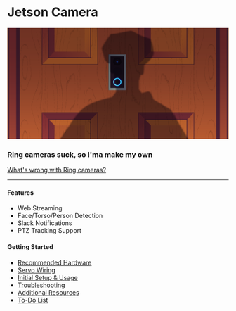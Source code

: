 # Jetson Camera

[![jetson-camera](resources/images/banner.png)](https://www.eff.org/deeplinks/2020/02/what-know-you-buy-or-install-your-amazon-ring-camera)

### Ring cameras suck, so I'ma make my own

[What's wrong with Ring cameras?](https://www.eff.org/deeplinks/2020/02/what-know-you-buy-or-install-your-amazon-ring-camera)

<hr>

#### Features

- Web Streaming
- Face/Torso/Person Detection
- Slack Notifications
- PTZ Tracking Support

#### Getting Started

- [Recommended Hardware](resources/documentation/HARDWARE.md)
- [Servo Wiring](resources/documentation/WIRING.md)
- [Initial Setup & Usage](resources/documentation/USAGE.md)
- [Troubleshooting](resources/documentation/TROUBLESHOOTING.md)
- [Additional Resources](resources/documentation/RESOURCES.md)
- [To-Do List](resources/documentation/TODO.md)